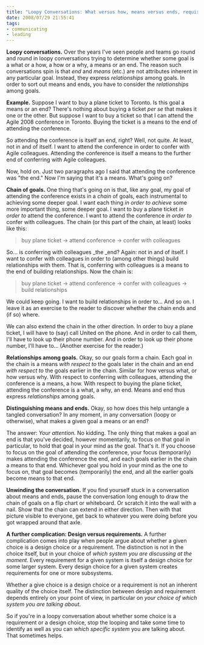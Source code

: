 ```yaml
--- 
title: "Loopy Conversations: What versus how, means versus ends, requirements versus design choices"
date: 2008/07/29 21:55:41
tags: 
- communicating
- leading
---
```


**Loopy conversations.**
Over the years I've seen people and teams
go round and round in loopy conversations
trying to determine whether some goal
is a what or a how, a how or a why, a means or an end.
The reason such conversations spin is that
_end_ and _means_ (etc.)
are not attributes inherent in any particular goal.
Instead, they express _relationships_ among goals.
In order to sort out means and ends,
you have to consider
the _relationships_ among goals.

**Example.**
Suppose I want to buy a plane ticket to Toronto.
Is this goal a means or an end?
There's nothing about buying a ticket _per se_
that makes it one or the other.
But suppose I want to buy a ticket
so that I can attend the Agile 2008 conference in Toronto.
Buying the ticket is a means to the end of attending the conference.

So attending the conference is itself an end, right?
Well, not quite.
At least, not in and of itself.
I want to attend the conference in order to confer with Agile colleagues.
Attending the conference
is itself a means to the further end
of conferring with Agile colleagues.

Now, hold on.
Just two paragraphs ago
I said that attending the conference was "the end."
Now I'm saying that it's a means.
What's going on?

**Chain of goals.**
One thing that's going on is that,
like any goal,
my goal of attending the conference
exists in a _chain_ of goals,
each instrumental to achieving some deeper goal.
I want each thing
_in order to achieve_
some more important thing, some deeper goal.
I want to buy a plane ticket
_in order to_ attend the conference.
I want to attend the conference
_in order to_ confer with colleagues.
The chain (or this part of the chain, at least) looks like this:

> buy plane ticket
  → attend conference
  → confer with colleagues

So…
is conferring with colleagues _the _end?
Again: not in and of itself.
I want to confer with colleagues
in order to (among other things)
build relationships with them.
That is, conferring with colleagues
is a means to the end of building relationships.
Now the chain is:

> buy plane ticket
  → attend conference
  → confer with colleagues
  → build relationships

We could keep going.
I want to build relationships in order to…
And so on.
I leave it as an exercise to the reader
to discover whether the chain ends and (if so) where.

We can also extend the chain in the other direction.
In order to buy a plane ticket,
I will have to (say) call United on the phone.
And in order to call them,
I'll have to look up their phone number.
And in order to look up their phone number,
I'll have to…
(Another exercise for the reader.)

**Relationships among goals.**
Okay, so our goals form a chain.
Each goal in the chain
is a means _with respect to_ the goals later in the chain
and an end _with respect to_ the goals earlier in the chain.
Similar for how versus what, or how versus why.
With respect to conferring with colleagues,
attending the conference is a means, a how.
With respect to buying the plane ticket,
attending the conference is a what, a why, an end.
Means and end thus express _relationships_ among goals.

**Distinguishing means and ends.**
Okay, so how does this help untangle a tangled conversation?
In any moment,
in any conversation (loopy or otherwise),
what makes a given goal a means or an end?

The answer:
_Your attention._
No kidding.
The only thing that makes a goal an end
is that you've decided,
however momentarily,
to focus on that goal in particular,
to hold that goal in your mind as _the_ goal.
That's it.
If you choose to focus on the goal of attending the conference,
your focus (temporarily) makes attending the conference the end,
and each goals earlier in the chain a means to that end.
Whichever goal you hold in your mind as the one to focus on,
that goal becomes (temporarily) the end,
and all the earlier goals become means to that end.

**Unwinding the conversation.**
If you find yourself stuck in a conversation about means and ends,
pause the conversation long enough
to draw the chain of goals on a flip chart or whiteboard.
Or scratch it into the wall with a nail.
Show that the chain can extend in either direction.
Then with that picture visible to everyone,
get back to whatever you were doing before you got wrapped around that axle.

**A further complication:
Design versus requirements.**
A further complication comes into play
when people argue about whether a given choice
is a design choice or a requirement.
The distinction is not in the choice itself,
but in your choice of _which system you are discussing at the moment_.
Every requirement for a given system
is itself a design choice for some larger system.
Every design choice for a given system
creates requirements for one or more subsystems.

Whether a give choice is a design choice or a requirement
is not an inherent quality of the choice itself.
The distinction between design and requirement
depends entirely on your point of view,
in particular on _your choice of which system you are talking about_.

So if you're in a loopy conversation
about whether some choice is a requirement or a design choice,
stop the looping
and take some time to identify as well as you can
_which specific system_ you are talking about.
That sometimes helps.
